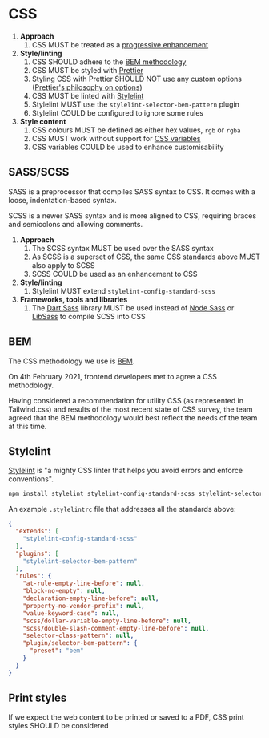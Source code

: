 # CSS

1. **Approach**
    1. CSS MUST be treated as a [progressive enhancement](../../ways-of-working/service-standard/#progressive-enhancement/)
1. **Style/linting**
    1. CSS SHOULD adhere to the [BEM methodology](#bem)
    1. CSS MUST be styled with [Prettier](https://prettier.io/)
    1. Styling CSS with Prettier SHOULD NOT use any custom options ([Prettier's philosophy on options](https://prettier.io/docs/en/option-philosophy))
    1. CSS MUST be linted with [Stylelint](#stylelint)
    1. Stylelint MUST use the `stylelint-selector-bem-pattern` plugin
    1. Stylelint COULD be configured to ignore some rules
1. **Style content**
    1. CSS colours MUST be defined as either hex values, `rgb` or `rgba`
    1. CSS MUST work without support for [CSS variables](https://developer.mozilla.org/en-US/docs/Web/CSS/Using_CSS_custom_properties)
    1. CSS variables COULD be used to enhance customisability

## SASS/SCSS

SASS is a preprocessor that compiles SASS syntax to CSS. It comes with a loose, indentation-based syntax.

SCSS is a newer SASS syntax and is more aligned to CSS, requiring braces and semicolons and allowing comments.

1. **Approach**
    1. The SCSS syntax MUST be used over the SASS syntax
    1. As SCSS is a superset of CSS, the same CSS standards above MUST also apply to SCSS
    1. SCSS COULD be used as an enhancement to CSS
1. **Style/linting**
    1. Stylelint MUST extend `stylelint-config-standard-scss`
1. **Frameworks, tools and libraries**
    1. The [Dart Sass](https://sass-lang.com/dart-sass/) library MUST be used instead of [Node Sass](https://www.npmjs.com/package/node-sass) or [LibSass](https://sass-lang.com/blog/libsass-is-deprecated/) to compile SCSS into CSS

## BEM

The CSS methodology we use is [BEM](https://getbem.com/).

On 4th February 2021, frontend developers met to agree a CSS methodology.

Having considered a recommendation for utility CSS (as represented in Tailwind.css) and results of the most recent state of CSS survey, the team agreed that the BEM methodology would best reflect the needs of the team at this time.

## Stylelint

[Stylelint](https://stylelint.io/) is "a mighty CSS linter that helps you avoid errors and enforce conventions".

```sh
npm install stylelint stylelint-config-standard-scss stylelint-selector-bem-pattern
```

An example `.stylelintrc` file that addresses all the standards above:

```json
{
  "extends": [
    "stylelint-config-standard-scss"
  ],
  "plugins": [
    "stylelint-selector-bem-pattern"
  ],
  "rules": {
    "at-rule-empty-line-before": null,
    "block-no-empty": null,
    "declaration-empty-line-before": null,
    "property-no-vendor-prefix": null,
    "value-keyword-case": null,
    "scss/dollar-variable-empty-line-before": null,
    "scss/double-slash-comment-empty-line-before": null,
    "selector-class-pattern": null,
    "plugin/selector-bem-pattern": {
      "preset": "bem"
    }
  }
}
```

## Print styles

If we expect the web content to be printed or saved to a PDF, CSS print styles SHOULD be considered
